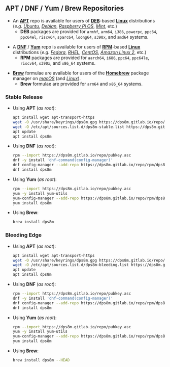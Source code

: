 <!-- SPDX-License-Identifier: MIT-0
     Copyright (c) 2024-2025 The DPS8M Development Team
-->
## APT / DNF / Yum / Brew Repositories

* An [**APT**](https://wiki.debian.org/AptCLI) repo is available for users of [**DEB**](https://wiki.debian.org/Teams/Dpkg)-based [**Linux**](https://kernel.org/) distributions (*e.g.* [*Ubuntu*](https://ubuntu.com/), [*Debian*](https://www.debian.org/), [*Raspberry Pi OS*](https://www.raspberrypi.com/software/), [*Mint*](https://linuxmint.com/), etc.)
  * **DEB** packages are provided for `armhf`, `arm64`, `i386`, `powerpc`, `ppc64`, `ppc64el`, `riscv64`, `sparc64`, `loong64`, `s390x`, and `amd64` systems.

[]()
[]()

* A [**DNF**](https://github.com/rpm-software-management/dnf) / [**Yum**](http://yum.baseurl.org/) repo is available for users of [**RPM**](https://rpm.org/)-based [**Linux**](https://kernel.org/) distributions (*e.g.* [*Fedora*](https://fedoraproject.org/), [*RHEL*](https://www.redhat.com/en/technologies/linux-platforms/enterprise-linux), [*CentOS*](https://www.centos.org/), [*Amazon Linux 2*](https://aws.amazon.com/amazon-linux-2), etc.)
  * **RPM** packages are provided for `aarch64`, `i686`, `ppc64`, `ppc64le`, `riscv64`, `s390x`, and `x86_64` systems.

[]()
[]()

* [**Brew**](https://formulae.brew.sh/) formulae are available for users of the [**Homebrew**](https://brew.sh/) package manager on [*macOS*](https://www.apple.com/macos/) (and [*Linux*](https://docs.brew.sh/Homebrew-on-Linux)).
  * **Brew** formulae are provided for `arm64` and `x86_64` systems.

### Stable Release

* Using **APT** (*as root*):
  ```sh
  apt install wget apt-transport-https
  wget -O /usr/share/keyrings/dps8m.gpg https://dps8m.gitlab.io/repo/pubkey.gpg
  wget -O /etc/apt/sources.list.d/dps8m-stable.list https://dps8m.gitlab.io/repo/deb/dps8m-stable.list
  apt update
  apt install dps8m
  ```

* Using **DNF** (*as root*):
  ```sh
  rpm --import https://dps8m.gitlab.io/repo/pubkey.asc
  dnf -y install 'dnf-command(config-manager)'
  dnf config-manager --add-repo https://dps8m.gitlab.io/repo/rpm/dps8m.repo
  dnf install dps8m
  ```

* Using **Yum** (*as root*):
  ```sh
  rpm --import https://dps8m.gitlab.io/repo/pubkey.asc
  yum -y install yum-utils
  yum-config-manager --add-repo https://dps8m.gitlab.io/repo/rpm/dps8m.repo
  yum install dps8m
  ```

* Using **Brew**:
  ```sh
  brew install dps8m
  ```

[]()
[]()

### Bleeding Edge

* Using **APT** (*as root*):
  ```sh
  apt install wget apt-transport-https
  wget -O /usr/share/keyrings/dps8m.gpg https://dps8m.gitlab.io/repo/pubkey.gpg
  wget -O /etc/apt/sources.list.d/dps8m-bleeding.list https://dps8m.gitlab.io/repo/deb/dps8m-bleeding.list
  apt update
  apt install dps8m
  ```

* Using **DNF** (*as root*):
  ```sh
  rpm --import https://dps8m.gitlab.io/repo/pubkey.asc
  dnf -y install 'dnf-command(config-manager)'
  dnf config-manager --add-repo https://dps8m.gitlab.io/repo/rpm/dps8m-bleeding.repo
  dnf install dps8m
  ```

* Using **Yum** (*as root*):
  ```sh
  rpm --import https://dps8m.gitlab.io/repo/pubkey.asc
  yum -y install yum-utils
  yum-config-manager --add-repo https://dps8m.gitlab.io/repo/rpm/dps8m-bleeding.repo
  yum install dps8m
  ```

* Using **Brew**:
  ```sh
  brew install dps8m --HEAD
  ```

